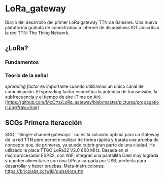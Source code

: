 # LoRa_gateway
Diario del desarrollo del primer LoRa gateway TTN de Baleares. Una nueva plataforma gratuita de conectividad a internet de dispositivos IOT abscrita a la red TTN: The Thing Network.

## ¿LoRa?
### Fundamentos

### Teoría de la señal

*spreading factor* es importante cuando utilizamos un único canal de comunicación. El spreading factor especifica la potencia de transmisión, la subfrecuencia y el tiempo de aire (Time on Air).
[https://github.com/McOrts/LoRa_gateway/blob/master/pictures/propagation.png?raw=true]

## SCGs Primera iteracción
SCG, ¨Single-channel gateways¨ no es la solución óptima para un Gateway de la red TTN pero permite realizar de forma rápida y barata una prueba de concepto que, de primeras, ya puede cubrir gran parte de una ciudad.
He utilizado la placa TTGO LoRa32 V2.0 868 MHz. Basada en el microprocesador ESP32, con WiFi integran una pantallita Oled muy lograda y pueden alimentarse con una LiPo y cargarla por USB, perfecta para desarrollar y hacer pruebas.
Meta-instrucciones: https://bricolabs.cc/wiki/guias/lora_ttn
